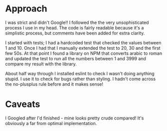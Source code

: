 # Approach

I was strict and didn't Google!! I followed the the very unsophisticated process I use in my head. The code is fairly
readable because it's a simplistic process, but comments have been added for extra clarity.

I started with tests; I had a hardcoded test that checked the values between 1 and 10. Once I had that I manually
extended the test to 20, 30 and the first few 50s. At that point I found a library on NPM that converts arabic to roman
and updated the test to run all the numbers between 1 and 3999 and compare my result with the library.

About half way through I installed eslint to check I wasn't doing anything stupid. I use it to check for bugs rather than
styling. I hadn't come across the no-plusplus rule before and it makes sense!

# Caveats

I Googled after I'd finished - mine looks pretty crude compared! It's obviously a far from optimal implementation.
